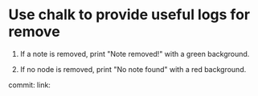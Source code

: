 # Use chalk to provide useful logs for remove

1. If a note is removed, print "Note removed!" with a green background.

2. If no node is removed, print "No note found" with a red background.

commit:
link: 
